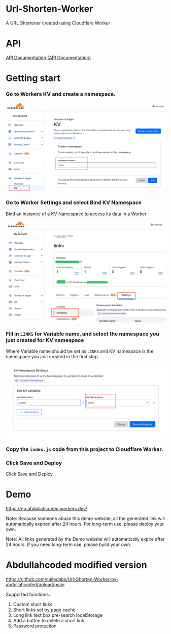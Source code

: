 # Url-Shorten-Worker
A URL Shortener created using Cloudflare Worker

# API

[API Documentation (API Documentation)](docs/API.md)

# Getting start
### Go to Workers KV and create a namespace.

![](docs/kv_create_namespace.png)

### Go to Worker Settings and select Bind KV Namespace

Bind an instance of a KV Namespace to access its data in a Worker.

![](docs/worker_settings.jpg)

### Fill in `LINKS` for Variable name, and select the namespace you just created for KV namespace

Where Variable name should be set as `LINKS` and KV namespace is the namespace you just created in the first step.

![](docs/worker_kv_binding.png)

### Copy the `index.js` code from this project to Cloudflare Worker.

### Click Save and Deploy

Click Save and Deploy

# Demo
https://go.abdullahcoded.workers.dev/

Note: Because someone abuse this demo website, all the generated link will automatically expired after 24 hours. For long-term use, please deploy your own.

Note: All links generated by the Demo website will automatically expire after 24 hours. If you need long-term use, please build your own.

# Abdullahcoded modified version

https://github.com/calledabs/Url-Shorten-Worker-by-abdullahcoded/upload/main

Supported functions: 
1. Custom short links 
2. Short links set by page cache 
3. Long link text box pre-search localStorage 
4. Add a button to delete a short link 
5. Password protection
